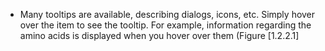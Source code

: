 

-   Many tooltips are available, describing dialogs, icons, etc. Simply
    hover over the item to see the tooltip. For example, information
    regarding the amino acids is displayed when you hover over them
    (Figure&nbsp;[1.2.2.1]